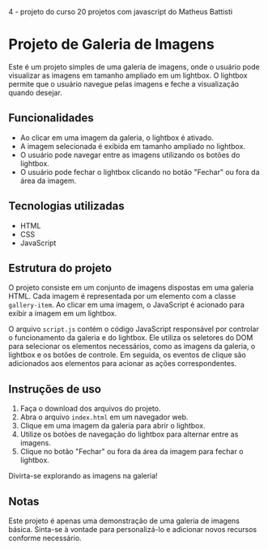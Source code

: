 4 - projeto do curso 20 projetos com javascript do Matheus Battisti

# Projeto de Galeria de Imagens

Este é um projeto simples de uma galeria de imagens, onde o usuário pode visualizar as imagens em tamanho ampliado em um lightbox. O lightbox permite que o usuário navegue pelas imagens e feche a visualização quando desejar.

## Funcionalidades

- Ao clicar em uma imagem da galeria, o lightbox é ativado.
- A imagem selecionada é exibida em tamanho ampliado no lightbox.
- O usuário pode navegar entre as imagens utilizando os botões do lightbox.
- O usuário pode fechar o lightbox clicando no botão "Fechar" ou fora da área da imagem.

## Tecnologias utilizadas

- HTML
- CSS
- JavaScript

## Estrutura do projeto

O projeto consiste em um conjunto de imagens dispostas em uma galeria HTML. Cada imagem é representada por um elemento com a classe `gallery-item`. Ao clicar em uma imagem, o JavaScript é acionado para exibir a imagem em um lightbox.

O arquivo `script.js` contém o código JavaScript responsável por controlar o funcionamento da galeria e do lightbox. Ele utiliza os seletores do DOM para selecionar os elementos necessários, como as imagens da galeria, o lightbox e os botões de controle. Em seguida, os eventos de clique são adicionados aos elementos para acionar as ações correspondentes.

## Instruções de uso

1. Faça o download dos arquivos do projeto.
2. Abra o arquivo `index.html` em um navegador web.
3. Clique em uma imagem da galeria para abrir o lightbox.
4. Utilize os botões de navegação do lightbox para alternar entre as imagens.
5. Clique no botão "Fechar" ou fora da área da imagem para fechar o lightbox.

Divirta-se explorando as imagens na galeria!

## Notas

Este projeto é apenas uma demonstração de uma galeria de imagens básica. Sinta-se à vontade para personalizá-lo e adicionar novos recursos conforme necessário.
